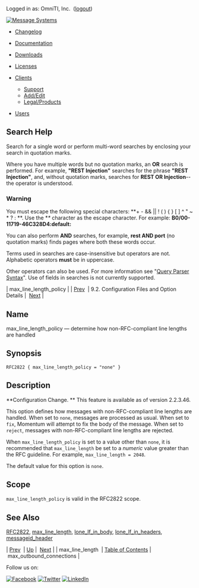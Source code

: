Logged in as: OmniTI, Inc.  ([logout](https://support.messagesystems.com/logout.php))

[![Message Systems](https://support.messagesystems.com/images/ms-white205.png)](https://support.messagesystems.com/start.php) 

*   [Changelog](https://support.messagesystems.com/start.php?show=changelog)
*   [Documentation](https://support.messagesystems.com/docs/)
*   [Downloads](https://support.messagesystems.com/start.php)

*   [Licenses](https://support.messagesystems.com/license_summary.php)
*   <a href="">Clients</a>
    *   [Support](https://support.messagesystems.com/cs.php)
    *   [Add/Edit](https://support.messagesystems.com/edit_client.php)
    *   [Legal/Products](https://support.messagesystems.com/edit_products.php)
*   [Users](https://support.messagesystems.com/edit_customer.php)

## Search Help

Search for a single word or perform multi-word searches by enclosing your search in quotation marks.

Where you have multiple words but no quotation marks, an **OR** search is performed. For example, **"REST Injection"** searches for the phrase **"REST Injection"**, and, without quotation marks, searches for **REST OR Injection**--the operator is understood.

### Warning

You must escape the following special characters: **+ - && || ! ( ) { } [ ] ^ " ~ * ? : \**. Use the **\** character as the escape character. For example: **B0/00-11719-46C328D4\:default\:**

You can also perform **AND** searches, for example, **rest AND port** (no quotation marks) finds pages where both these words occur.

Terms used in searches are case-insensitive but operators are not. Alphabetic operators **must** be in uppercase.

Other operators can also be used. For more information see "[Query Parser Syntax](https://lucene.apache.org/core/old_versioned_docs/versions/3_0_0/queryparsersyntax.html)". Use of fields in searches is not currently supported.

| max_line_length_policy |
| [Prev](conf.ref.max_line_length.php)  | 9.2. Configuration Files and Option Details |  [Next](conf.ref.max_outbound_connections.php) |

<a name="conf.ref.max_line_length_policy"></a>
## Name

max_line_length_policy — determine how non-RFC-compliant line lengths are handled

## Synopsis

`RFC2822 { max_line_length_policy = "none" }`

<a name="idp5706048"></a>
## Description

**Configuration Change. ** This feature is available as of version 2.2.3.46.

This option defines how messages with non-RFC-compliant line lengths are handled. When set to `none`, messages are processed as usual. When set to `fix`, Momentum will attempt to fix the body of the message. When set to `reject`, messages with non-RFC-compliant line lengths are rejected.

When `max_line_length_policy` is set to a value other than `none`, it is recommended that `max_line_length` be set to a *numeric* value greater than the RFC guideline. For example, `max_line_length = 2048`.

The default value for this option is `none`.

<a name="idp5715552"></a>
## Scope

`max_line_length_policy` is valid in the RFC2822 scope.

<a name="idp5717600"></a>
## See Also

[RFC2822](conf.ref.rfc2822.php "RFC2822"), [max_line_length](conf.ref.max_line_length.php "max_line_length"), [lone_lf_in_body](conf.ref.lone_lf_in_body.php "lone_lf_in_body"), [lone_lf_in_headers](conf.ref.lone_lf_in_headers.php "lone_lf_in_headers"), [messageid_header](conf.ref.messageid_header.php "messageid_header")

| [Prev](conf.ref.max_line_length.php)  | [Up](conf.ref.files.php) |  [Next](conf.ref.max_outbound_connections.php) |
| max_line_length  | [Table of Contents](index.php) |  max_outbound_connections |

Follow us on:

[![Facebook](https://support.messagesystems.com/images/icon-facebook.png)](http://www.facebook.com/messagesystems) [![Twitter](https://support.messagesystems.com/images/icon-twitter.png)](http://twitter.com/#!/MessageSystems) [![LinkedIn](https://support.messagesystems.com/images/icon-linkedin.png)](http://www.linkedin.com/company/message-systems)